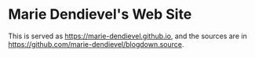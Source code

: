 # Marie Dendievel's Web Site

This is served as https://marie-dendievel.github.io, and the sources are in https://github.com/marie-dendievel/blogdown.source.
